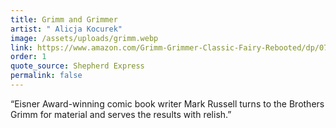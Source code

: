 ```yaml
---
title: Grimm and Grimmer
artist: " Alicja Kocurek"
image: /assets/uploads/grimm.webp
link: https://www.amazon.com/Grimm-Grimmer-Classic-Fairy-Rebooted/dp/0762487852
order: 1
quote_source: Shepherd Express
permalink: false
---
```

“Eisner Award-winning comic book writer Mark Russell turns to the Brothers Grimm for material and serves the results with relish.”